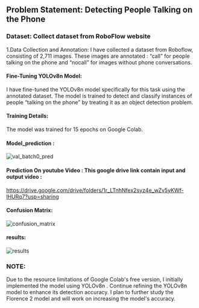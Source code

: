 ## Problem Statement: Detecting People Talking on the Phone

### Dataset: Collect dataset from RoboFlow website 
1.Data Collection and Annotation: I have collected a dataset from Roboflow, consisting of 2,711 images. 
 These images are annotated  : “call” for people talking on the phone and “nocall” for images without phone conversations. 
 
#### Fine-Tuning YOLOv8n Model: 
I have fine-tuned the YOLOv8n model specifically for this task using the annotated dataset.
The model is trained to detect and classify instances of people “talking on the phone” by treating it as an object detection problem.

#### Training Details: 
The model was trained for 15 epochs on Google Colab.

#### Model_prediction :
![val_batch0_pred](https://github.com/user-attachments/assets/45918fea-e103-424e-a627-7c91bd69d42d)

#### Prediction On youtube Video : This google drive link contain input and output video :
https://drive.google.com/drive/folders/1r_LTnhNfex2syz4e_wZv5yKWf-lHURq7?usp=sharing

#### Confusion Matrix:

![confusion_matrix](https://github.com/user-attachments/assets/931c42e0-bb46-4634-ad51-d7f80505777c)

#### results:
![results](https://github.com/user-attachments/assets/2cbc8680-b826-48b3-9b58-ae9141bec8fd)


### NOTE: 
Due to the resource limitations of Google Colab's free version, I initially implemented the model using YOLOv8n .
Continue refining the YOLOv8n model to enhance its detection accuracy.
I plan to further study the Florence 2 model and will work on increasing the model's accuracy.
 
